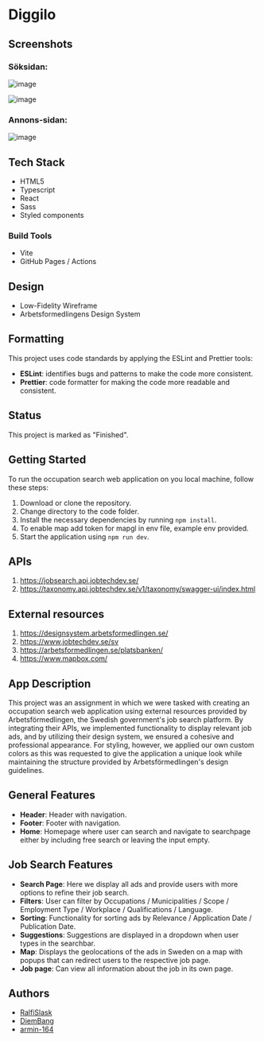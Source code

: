 # Diggilo

## Screenshots

### Söksidan:

![image](https://github.com/user-attachments/assets/02016d4d-359b-4ed1-973b-d4ba9e649ac1)

![image](https://github.com/user-attachments/assets/33bf5667-7370-4e07-bcb0-16d477d9ca34)

### Annons-sidan:

![image](https://github.com/user-attachments/assets/dcb7788a-4368-4980-9ee6-c47f349e9c6a)

## Tech Stack

- HTML5
- Typescript
- React
- Sass
- Styled components

### Build Tools

- Vite
- GitHub Pages / Actions

## Design

- Low-Fidelity Wireframe
- Arbetsformedlingens Design System

## Formatting

This project uses code standards by applying the ESLint and Prettier tools:

- **ESLint**: identifies bugs and patterns to make the code more consistent.
- **Prettier**: code formatter for making the code more readable and consistent.

## Status

This project is marked as "Finished".

## Getting Started

To run the occupation search web application on you local machine, follow these steps:

1. Download or clone the repository.
2. Change directory to the code folder.
3. Install the necessary dependencies by running `npm install`.
4. To enable map add token for mapgl in env file, example env provided.
5. Start the application using `npm run dev`.

## APIs

1. https://jobsearch.api.jobtechdev.se/
2. https://taxonomy.api.jobtechdev.se/v1/taxonomy/swagger-ui/index.html

## External resources

1. https://designsystem.arbetsformedlingen.se/
2. https://www.jobtechdev.se/sv
3. https://arbetsformedlingen.se/platsbanken/
4. https://www.mapbox.com/

## App Description

This project was an assignment in which we were tasked with creating an occupation search web application using external resources provided by Arbetsförmedlingen, the Swedish government's job search platform. By integrating their APIs, we implemented functionality to display relevant job ads, and by utilizing their design system, we ensured a cohesive and professional appearance. For styling, however, we applied our own custom colors as this was requested to give the application a unique look while maintaining the structure provided by Arbetsförmedlingen's design guidelines.

## General Features

- **Header**: Header with navigation.
- **Footer**: Footer with navigation.
- **Home**: Homepage where user can search and navigate to searchpage either by including free search or leaving the input empty.

## Job Search Features

- **Search Page**: Here we display all ads and provide users with more options to refine their job search.
- **Filters**: User can filter by Occupations / Municipalities / Scope / Employment Type / Workplace / Qualifications / Language.
- **Sorting**: Functionality for sorting ads by Relevance / Application Date / Publication Date.
- **Suggestions**: Suggestions are displayed in a dropdown when user types in the searchbar.
- **Map**: Displays the geolocations of the ads in Sweden on a map with popups that can redirect users to the respective job page.
- **Job page**: Can view all information about the job in its own page.

## Authors

- [RalfiSlask](https://github.com/RalfiSlask)
- [DiemBang](https://github.com/DiemBang)
- [armin-164](https://github.com/armin-164)
